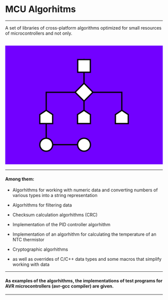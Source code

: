 # MCU Algorhitms
___

A set of libraries of cross-platform algorithms optimized for small resources of microcontrollers and not only.<br><br>

<img src="/resources/logo.png" alt="MCU Cross-Platform Algorgitms logo"/>

___

#### Among them:

- Algorhithms for working with numeric data and converting numbers of various types into a string representation

- Algorhithms for filtering data

- Checksum calculation algorhithms (CRC)

- Implementation of the PID controller algorhithm

- Implementation of an algorhithm for calculating the temperature of an NTC thermistor

- Cryptographic algorhithms

- as well as overrides of C/C++ data types and some macros that simplify working with data

___

#### As examples of the algorhithms, the implementations of test programs for AVR microcontrollers (avr-gcc compiler) are given.

___
